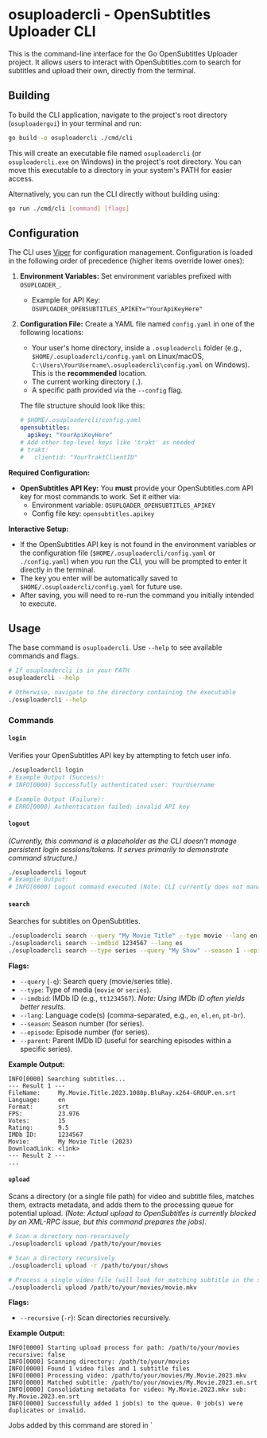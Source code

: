# osuploadercli - OpenSubtitles Uploader CLI

This is the command-line interface for the Go OpenSubtitles Uploader project. It allows users to interact with OpenSubtitles.com to search for subtitles and upload their own, directly from the terminal.

## Building

To build the CLI application, navigate to the project's root directory (`osuploadergui`) in your terminal and run:

```bash
go build -o osuploadercli ./cmd/cli
```

This will create an executable file named `osuploadercli` (or `osuploadercli.exe` on Windows) in the project's root directory. You can move this executable to a directory in your system's PATH for easier access.

Alternatively, you can run the CLI directly without building using:

```bash
go run ./cmd/cli [command] [flags]
```

## Configuration

The CLI uses [Viper](https://github.com/spf13/viper) for configuration management. Configuration is loaded in the following order of precedence (higher items override lower ones):

1.  **Environment Variables:** Set environment variables prefixed with `OSUPLOADER_`.
    *   Example for API Key: `OSUPLOADER_OPENSUBTITLES_APIKEY="YourApiKeyHere"`
2.  **Configuration File:** Create a YAML file named `config.yaml` in one of the following locations:
    *   Your user's home directory, inside a `.osuploadercli` folder (e.g., `$HOME/.osuploadercli/config.yaml` on Linux/macOS, `C:\Users\YourUsername\.osuploadercli\config.yaml` on Windows). This is the **recommended** location.
    *   The current working directory (`.`).
    *   A specific path provided via the `--config` flag.

    The file structure should look like this:
    ```yaml
    # $HOME/.osuploadercli/config.yaml
    opensubtitles:
      apikey: "YourApiKeyHere"
    # Add other top-level keys like 'trakt' as needed
    # trakt:
    #   clientid: "YourTraktClientID"
    ```

**Required Configuration:**

*   **OpenSubtitles API Key:** You **must** provide your OpenSubtitles.com API key for most commands to work. Set it either via:
    *   Environment variable: `OSUPLOADER_OPENSUBTITLES_APIKEY`
    *   Config file key: `opensubtitles.apikey`

**Interactive Setup:**

*   If the OpenSubtitles API key is not found in the environment variables or the configuration file (`$HOME/.osuploadercli/config.yaml` or `./config.yaml`) when you run the CLI, you will be prompted to enter it directly in the terminal.
*   The key you enter will be automatically saved to `$HOME/.osuploadercli/config.yaml` for future use.
*   After saving, you will need to re-run the command you initially intended to execute.

## Usage

The base command is `osuploadercli`. Use `--help` to see available commands and flags.

```bash
# If osuploadercli is in your PATH
osuploadercli --help

# Otherwise, navigate to the directory containing the executable
./osuploadercli --help
```

### Commands

#### `login`

Verifies your OpenSubtitles API key by attempting to fetch user info.

```bash
./osuploadercli login
# Example Output (Success):
# INFO[0000] Successfully authenticated user: YourUsername

# Example Output (Failure):
# ERRO[0000] Authentication failed: invalid API key
```

#### `logout`

*(Currently, this command is a placeholder as the CLI doesn't manage persistent login sessions/tokens. It serves primarily to demonstrate command structure.)*

```bash
./osuploadercli logout
# Example Output:
# INFO[0000] Logout command executed (Note: CLI currently does not manage sessions).
```

#### `search`

Searches for subtitles on OpenSubtitles.

```bash
./osuploadercli search --query "My Movie Title" --type movie --lang en
./osuploadercli search --imdbid 1234567 --lang es
./osuploadercli search --type series --query "My Show" --season 1 --episode 5 --lang fr
```

**Flags:**

*   `--query` (`-q`): Search query (movie/series title).
*   `--type`: Type of media (`movie` or `series`).
*   `--imdbid`: IMDb ID (e.g., `tt1234567`). *Note: Using IMDb ID often yields better results.*
*   `--lang`: Language code(s) (comma-separated, e.g., `en`, `el,en`, `pt-br`).
*   `--season`: Season number (for series).
*   `--episode`: Episode number (for series).
*   `--parent`: Parent IMDb ID (useful for searching episodes within a specific series).

**Example Output:**

```
INFO[0000] Searching subtitles...
--- Result 1 ---
FileName:     My.Movie.Title.2023.1080p.BluRay.x264-GROUP.en.srt
Language:     en
Format:       srt
FPS:          23.976
Votes:        15
Rating:       9.5
IMDb ID:      1234567
Movie:        My Movie Title (2023)
DownloadLink: <link>
--- Result 2 ---
...
```

#### `upload`

Scans a directory (or a single file path) for video and subtitle files, matches them, extracts metadata, and adds them to the processing queue for potential upload. *(Note: Actual upload to OpenSubtitles is currently blocked by an XML-RPC issue, but this command prepares the jobs).*

```bash
# Scan a directory non-recursively
./osuploadercli upload /path/to/your/movies

# Scan a directory recursively
./osuploadercli upload -r /path/to/your/shows

# Process a single video file (will look for matching subtitle in the same dir)
./osuploadercli upload /path/to/your/movies/movie.mkv
```

**Flags:**

*   `--recursive` (`-r`): Scan directories recursively.

**Example Output:**

```
INFO[0000] Starting upload process for path: /path/to/your/movies recursive: false
INFO[0000] Scanning directory: /path/to/your/movies
INFO[0000] Found 1 video files and 1 subtitle files
INFO[0000] Processing video: /path/to/your/movies/My.Movie.2023.mkv
INFO[0000] Matched subtitle: /path/to/your/movies/My.Movie.2023.en.srt
INFO[0000] Consolidating metadata for video: My.Movie.2023.mkv sub: My.Movie.2023.en.srt
INFO[0000] Successfully added 1 job(s) to the queue. 0 job(s) were duplicates or invalid.
```

Jobs added by this command are stored in `